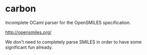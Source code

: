# carbon

Incomplete OCaml parser for the OpenSMILES specification.

http://opensmiles.org/

We don't need to completely parse SMILES in order to have
some significant fun already.
